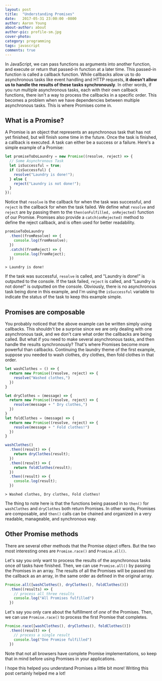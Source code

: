```yaml
---
layout: post
title:  "Understanding Promises"
date:   2017-05-31 23:00:00 -0800
author: Aaron Young
about-author: about
author-pic: profile-sm.jpg
cover-photo:
category: programming
tags: javascript
comments: true
---
```


In JavaScript, we can pass functions as arguments into another function, and execute or return that passed-in function at a later time. This passed-in function is called a callback function. While callbacks allow us to do asynchronous tasks like event handling and HTTP requests, **it doesn't allow us to handle the results of these tasks synchronously**. In other words, if you run multiple asynchronous tasks, each with their own callback functions, there isn't a way to process the callbacks in a specific order. This becomes a problem when we have dependencies between multiple asynchronous tasks. This is where Promises come in.

## What is a Promise?
A Promise is an object that represents an asynchronous task that has not yet finished, but will finish some time in the future. Once the task is finished, a callback is executed. A task can either be a success or a failure. Here's a simple example of a Promise:

```javascript
let promiseToDoLaundry = new Promise((resolve, reject) => {
  // Some Asynchronous Task
  let isSuccessful = true;
  if (isSuccessful) {
    resolve("Laundry is done!");
  } else {
    reject("Laundry is not done!");
  }
});
```

Notice that `resolve` is the callback for when the task was successful, and `reject` is the callback for when the task failed. We define what `resolve` and `reject` are by passing them to the `then(onFulfilled, onRejected)` function of our Promise. Promises also provide a `catch(onRejected)` method to define the reject callback, and is often used for better readability.

```javascript
promiseToDoLaundry
  .then((fromResolve) => {
    console.log(fromResolve);
  })
  .catch((fromReject) => {
    console.log(fromReject);
  })
```

```
> Laundry is done!
```

If the task was successful, `resolve` is called, and "Laundry is done!" is outputted to the console. If the task failed, `reject` is called, and "Laundry is not done!" is outputted on the console.
Obviously, there is no asynchronous task being done in this example, and I'm using the `isSuccessful` variable to indicate the status of the task to keep this example simple.

## Promises are composable
You probably noticed that the above example can be written simply using callbacks. This shouldn't be a surprise since we are only dealing with one asynchronous task, and we don't care what order the callbacks are being called. But what if you need to make several asynchronous tasks, and then handle the results synchronously? That's where Promises become more powerful than callbacks. Continuing the laundry theme of the first example, suppose you needed to wash clothes, dry clothes, then fold clothes in that order.

```javascript
let washClothes = () => {
  return new Promise((resolve, reject) => {
    resolve("Washed clothes,")
  })
}

let dryClothes = (message) => {
  return new Promise((resolve, reject) => {
    resolve(message + " Dry clothes,")
  })
}
let foldClothes = (message) => {
  return new Promise((resolve, reject) => {
    resolve(message + " Fold clothes!")
  })
}

washClothes()
  .then((result) => {
    return dryClothes(result);
  })
  .then((result) => {
    return foldClothes(result);
  })
  .then((result) => {
    console.log(result);
  })
```
```
> Washed clothes, Dry clothes, Fold clothes!
```

The thing to note here is that the functions being passed in to `then()` for `washClothes` and `dryClothes` both return Promises. In other words, Promises are composable, and `then()` calls can be chained and organized in a very readable, manageable, and synchronous way.

## Other Promise methods
There are several other methods that the Promise object offers. But the two most interesting ones are `Promise.race()` and `Promise.all()`.

Let's say you only want to process the results of the asynchronous tasks once *all* tasks have finished. Then, we can use `Promise.all()` by passing the Promises in an array. The results of all the Promises will be passed into the callback as an array, in the same order as defined in the original array.

```javascript
Promise.all([washClothes(), dryClothes(), foldClothes()])
  .then((results) => {
    // process all three results
    console.log("All Promises fulfilled")
  })
```

Let's say you only care about the fulfillment of *one* of the Promises. Then, we can use `Promise.race()` to process the first Promise that completes.

```javascript
Promise.race([washClothes(), dryClothes(), foldClothes()])
  .then((result) => {
    // process a single result
    console.log("One Promise fulfilled")
  })
```

Note that not all browsers have complete Promise implementations, so keep that in mind before using Promises in your applications.

I hope this helped you understand Promises a little bit more! Writing this post certainly helped me a lot!
